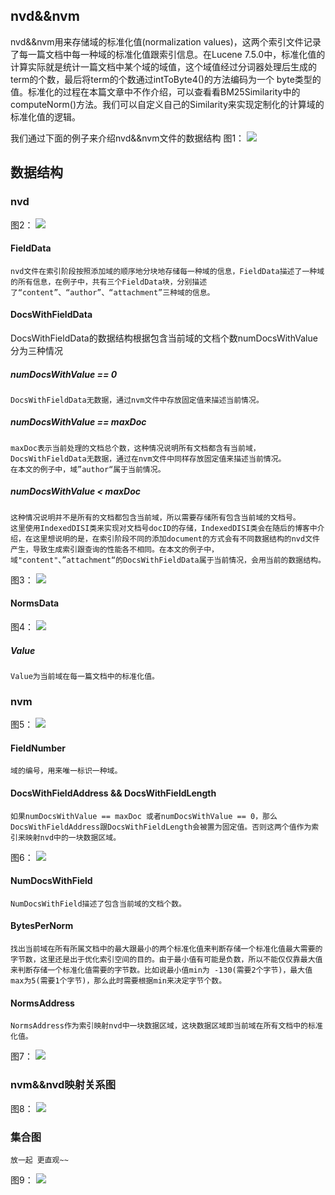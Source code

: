 ## nvd&&nvm
nvd&&nvm用来存储域的标准化值(normalization values)，这两个索引文件记录了每一篇文档中每一种域的标准化值跟索引信息。在Lucene 7.5.0中，标准化值的计算实际就是统计一篇文档中某个域的域值，这个域值经过分词器处理后生成的term的个数，最后将term的个数通过intToByte4()的方法编码为一个 byte类型的值。标准化的过程在本篇文章中不作介绍，可以查看看BM25Similarity中的computeNorm()方法。我们可以自定义自己的Similarity来实现定制化的计算域的标准化值的逻辑。

我们通过下面的例子来介绍nvd&&nvm文件的数据结构
图1：
<img src="nvd&&nvm-image/1.png">
## 数据结构
### nvd
图2：
<img src="nvd&&nvm-image/2.png">

#### FieldData
```text
nvd文件在索引阶段按照添加域的顺序地分块地存储每一种域的信息，FieldData描述了一种域的所有信息，在例子中，共有三个FieldData块，分别描述了“content”、“author”、“attachment”三种域的信息。
```
#### DocsWithFieldData
DocsWithFieldData的数据结构根据包含当前域的文档个数numDocsWithValue分为三种情况
##### numDocsWithValue == 0
```text
DocsWithFieldData无数据，通过nvm文件中存放固定值来描述当前情况。
```
##### numDocsWithValue == maxDoc
```text
maxDoc表示当前处理的文档总个数，这种情况说明所有文档都含有当前域，DocsWithFieldData无数据，通过在nvm文件中同样存放固定值来描述当前情况。
在本文的例子中，域”author“属于当前情况。
```
##### numDocsWithValue < maxDoc
```text
这种情况说明并不是所有的文档都包含当前域，所以需要存储所有包含当前域的文档号。
这里使用IndexedDISI类来实现对文档号docID的存储，IndexedDISI类会在随后的博客中介绍，在这里想说明的是，在索引阶段不同的添加document的方式会有不同数据结构的nvd文件产生，导致生成索引跟查询的性能各不相同。在本文的例子中，域"content"、”attachment“的DocsWithFieldData属于当前情况，会用当前的数据结构。
```
图3：
<img src="nvd&&nvm-image/3.png">
#### NormsData
图4：
<img src="nvd&&nvm-image/4.png">
##### Value
```text
Value为当前域在每一篇文档中的标准化值。
```
### nvm
图5：
<img src="nvd&&nvm-image/5.png">
#### FieldNumber
```text
域的编号，用来唯一标识一种域。
```
#### DocsWithFieldAddress && DocsWithFieldLength
```text
如果numDocsWithValue == maxDoc 或者numDocsWithValue == 0，那么DocsWithFieldAddress跟DocsWithFieldLength会被置为固定值。否则这两个值作为索引来映射nvd中的一块数据区域。
```
图6：
<img src="nvd&&nvm-image/6.png">
#### NumDocsWithField
```text
NumDocsWithField描述了包含当前域的文档个数。
```
#### BytesPerNorm
```text
找出当前域在所有所属文档中的最大跟最小的两个标准化值来判断存储一个标准化值最大需要的字节数，这里还是出于优化索引空间的目的。由于最小值有可能是负数，所以不能仅仅靠最大值来判断存储一个标准化值需要的字节数。比如说最小值min为 -130(需要2个字节)，最大值max为5(需要1个字节)，那么此时需要根据min来决定字节个数。
```
#### NormsAddress
```text
NormsAddress作为索引映射nvd中一块数据区域，这块数据区域即当前域在所有文档中的标准化值。
```
图7：
<img src="nvd&&nvm-image/7.png">
### nvm&&nvd映射关系图
图8：
<img src="nvd&&nvm-image/8.png">
### 集合图
```text
放一起 更直观~~
```
图9：
<img src="nvd&&nvm-image/9.png">